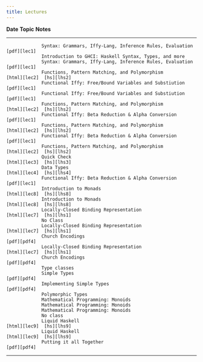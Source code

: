 ```yaml
---
title: Lectures
---
```


**Date**         **Topic**                                                  **Notes**
------------     ----------------------------------------------             ------------------------
                 Syntax: Grammars, Iffy-Lang, Inference Rules, Evaluation   [pdf][lec1]
                 Introduction to GHCI: Haskell Syntax, Types, and more      
                 Syntax: Grammars, Iffy-Lang, Inference Rules, Evaluation   [pdf][lec1] 
                 Functions, Pattern Matching, and Polymorphism              [html][lec2]  [hs][lhs2]
                 Functional Iffy: Free/Bound Variables and Substiution      [pdf][lec1]
                 Functional Iffy: Free/Bound Variables and Substiution      [pdf][lec1]
                 Functions, Pattern Matching, and Polymorphism              [html][lec2]  [hs][lhs2] 
                 Functional Iffy: Beta Reduction & Alpha Conversion         [pdf][lec1]
                 Functions, Pattern Matching, and Polymorphism              [html][lec2]  [hs][lhs2]
                 Functional Iffy: Beta Reduction & Alpha Conversion         [pdf][lec1]
                 Functions, Pattern Matching, and Polymorphism              [html][lec2]  [hs][lhs2]
                 Quick Check                                                [html][lec3]  [hs][lhs3]
                 Data Types                                                 [html][lec4]  [hs][lhs4]
                 Functional Iffy: Beta Reduction & Alpha Conversion         [pdf][lec1]
                 Introduction to Monads                                     [html][lec8]  [hs][lhs8]
                 Introduction to Monads                                     [html][lec8]  [hs][lhs8]
                 Locally-Closed Binding Representation                      [html][lec7]  [hs][lhs1]    
                 No Class
                 Locally-Closed Binding Representation                      [html][lec7]  [hs][lhs1]
                 Church Encodings                                           [pdf][pdf4]
                 Locally-Closed Binding Representation                      [html][lec7]  [hs][lhs1]
                 Church Encodings                                           [pdf][pdf4]
                 Type classes
                 Simple Types                                               [pdf][pdf4]
                 Implementing Simple Types                                  [pdf][pdf4]
                 Polymorphic Types
                 Mathematical Programming: Monoids
                 Mathematical Programming: Monoids
                 Mathematical Programming: Monoids
                 No class
                 Liquid Haskell                                             [html][lec9]  [hs][lhs9]
                 Liquid Haskell                                             [html][lec9]  [hs][lhs9]
                 Putting it all Together                                    [pdf][pdf4]    
-------------------------------------------------------------------------------------------------

[lec1]: lectures/theory/Iffy-Lang/lect.pdf
[lec2]: lectures/lec-functions-patternmatching-polymorphism.html
[lhs2]: lectures/lec-functions-patternmatching-polymorphism.lhs
[lec3]: lectures/lec-quickcheck.html
[lhs3]: lectures/lec-quickcheck.lhs
[lec7]: lectures/lec-locally-closed-1.html
[lhs1]: lectures/lec-locally-closed-1.lhs
[pdf2]: lectures/theory/lambda-calculus/lect.pdf
[pdf4]: lectures/theory/church-encodings/lect.pdf
[lec8]: lectures/lec-monads-intro.html
[lhs8]: lectures/lec-monads-intro.lhs
[lec9]: lectures/lec-liquid-intro.html
[lhs9]: lectures/lec-liquid-intro.lhs
